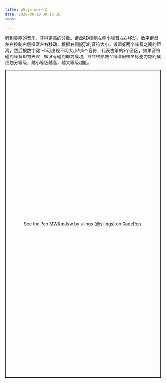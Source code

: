 ```yaml
---
title: p5.js-work-2
date: 2020-06-18 09:16:10
tags:

---
```

听到美丽的音乐，获得更高的分数。键盘AD控制左侧小噪音左右移动，数字键盘左右控制右侧噪音左右移动，根据右侧提示的音符大小，设置好两个噪音之间的距离，然后按数字键1~5可出现不同大小的5个音符，代表古筝的5个音区，如果音符碰到噪音即为失败，如没有碰到即为成功，且会根据两个噪音的横坐标差为你的成绩划分等级，越小等级越高，越大等级越低。
<p class="codepen" data-height="994" data-theme-id="light" data-default-tab="result" data-user="silings" data-slug-hash="MWKmJyw" style="height: 994px; box-sizing: border-box; display: flex; align-items: center; justify-content: center; border: 2px solid; margin: 1em 0; padding: 1em;" data-pen-title="MWKmJyw">
  <span>See the Pen <a href="https://codepen.io/silings/pen/MWKmJyw">
  MWKmJyw</a> by silings (<a href="https://codepen.io/silings">@silings</a>)
  on <a href="https://codepen.io">CodePen</a>.</span>
</p>
<script async src="https://static.codepen.io/assets/embed/ei.js"></script>